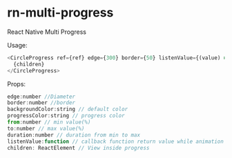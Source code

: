 # rn-multi-progress

React Native Multi Progress

Usage:

```js
<CircleProgress ref={ref} edge={300} border={50} listenValue={(value) => {}}>
  {children}
</CircleProgress>
```

Props:

```js
edge:number //Diameter
border:number //border
backgroundColor:string // default color
progressColor:string // progress color
from:number // min value(%)
to:number // max value(%)
duration:number // duration from min to max
listenValue:function // callback function return value while animation
children: ReactElement // View inside progress
```
